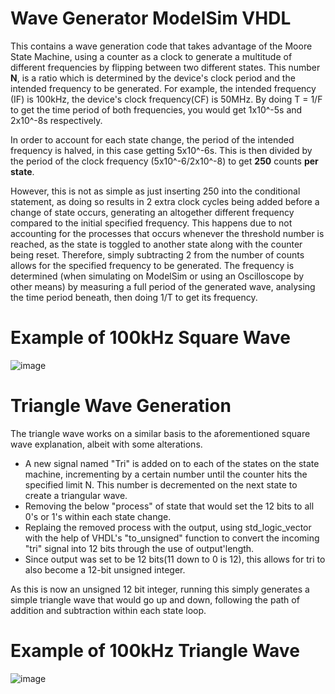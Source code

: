 # Wave Generator ModelSim VHDL
This contains a wave generation code that takes advantage of the Moore State Machine, using a counter as a clock to generate a multitude of different frequencies by flipping between two different states. This number **N**, is a ratio which is determined by the device's clock period and the intended frequency to be generated. For example, the intended frequency (IF) is 100kHz, the device's clock frequency(CF) is 50MHz. By doing T = 1/F to get  the time period of both frequencies, you would get 1x10^-5s and 2x10^-8s respectively. 

In order to account for each state change, the period of the intended frequency is halved, in this case getting 5x10^-6s. This is then divided by the period of the clock frequency (5x10^-6/2x10^-8) to get **250** counts **per state**.

However, this is not as simple as just inserting 250 into the conditional statement, as doing so results in 2 extra clock cycles being added before a change of state occurs, generating an altogether different frequency compared to the initial specified frequency. This happens due to not accounting for the processes that occurs whenever the threshold number is reached, as the state is toggled to another state along with the counter being reset. 
Therefore, simply subtracting 2 from the number of counts allows for the specified frequency to be generated. The frequency is determined (when simulating on ModelSim or using an Oscilloscope by other means) by measuring a full period of the generated wave, analysing the time period beneath, then doing 1/T to get its frequency.

# Example of 100kHz Square Wave 
![image](https://user-images.githubusercontent.com/48869133/165290150-3b63f810-d766-4260-8ef4-2f6a10fa914c.png)


# Triangle Wave Generation
The triangle wave works on a similar basis to the aforementioned square wave explanation, albeit with some alterations.
- A new signal named "Tri" is added on to each of the states on the state machine, incrementing by a certain number until the counter hits the specified limit N. This number is decremented on the next state to create a triangular wave.
- Removing the below "process" of state that would set the 12 bits to all 0's or 1's within each state change.
- Replaing the removed process with the output, using std_logic_vector with the help of VHDL's "to_unsigned" function to convert the incoming "tri" signal into 12 bits through the use of output'length.
- Since output was set to be 12 bits(11 down to 0 is 12), this allows for tri to also become a 12-bit unsigned integer.

As this is now an unsigned 12 bit integer, running this simply generates a simple triangle wave that would go up and down, following the path of addition and subtraction within each state loop.

# Example of 100kHz Triangle Wave
![image](https://user-images.githubusercontent.com/48869133/165292799-35e10a90-0f13-44c8-9057-ef40039c5002.png)






